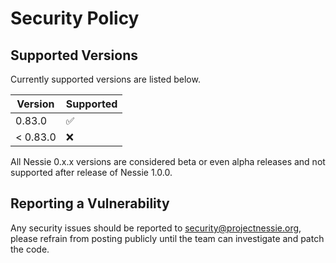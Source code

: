 # Security Policy

## Supported Versions

Currently supported versions are listed below.

| Version  | Supported          |
|----------|--------------------|
| 0.83.0   | :white_check_mark: |
| < 0.83.0 | :x:                |

All Nessie 0.x.x versions are considered beta or even alpha releases and not supported after
release of Nessie 1.0.0.

## Reporting a Vulnerability

Any security issues should be reported to security@projectnessie.org, please refrain from posting publicly until the team can investigate and patch the code.
